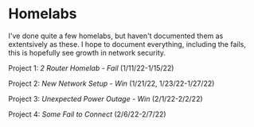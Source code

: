 # Homelabs

I've done quite a few homelabs, but haven't documented them as extentsively as these. I hope to document everything, including the fails, this is hopefully see growth in network security. 

Project 1: *2 Router Homelab - Fail* (1/11/22-1/15/22)

Project 2: *New Network Setup - Win* (1/21/22, 1/23/22-1/27/22)

Project 3: *Unexpected Power Outage - Win* (2/1/22-2/2/22)

Project 4: *Some Fail to Connect* (2/6/22-2/7/22)
